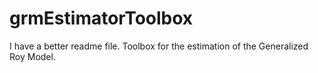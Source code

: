 grmEstimatorToolbox
===================

I have a better readme file. Toolbox for the estimation of the Generalized Roy Model.
